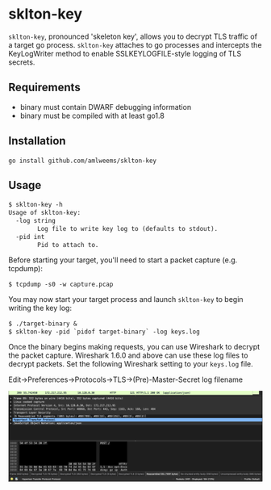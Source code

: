 # sklton-key

`sklton-key`, pronounced 'skeleton key', allows you to decrypt TLS traffic of a
target go process. `sklton-key` attaches to go processes and intercepts the
KeyLogWriter method to enable SSLKEYLOGFILE-style logging of TLS secrets.

## Requirements

* binary must contain DWARF debugging information
* binary must be compiled with at least go1.8

## Installation

```
go install github.com/amlweems/sklton-key
```

## Usage

```
$ sklton-key -h
Usage of sklton-key:
  -log string
    	Log file to write key log to (defaults to stdout).
  -pid int
    	Pid to attach to.
```

Before starting your target, you'll need to start a packet capture (e.g. tcpdump):
```
$ tcpdump -s0 -w capture.pcap
```

You may now start your target process and launch `sklton-key` to begin writing
the key log:
```
$ ./target-binary &
$ sklton-key -pid `pidof target-binary` -log keys.log
```

Once the binary begins making requests, you can use Wireshark to decrypt the
packet capture. Wireshark 1.6.0 and above can use these log files to decrypt
packets. Set the following Wireshark setting to your `keys.log` file.

Edit→Preferences→Protocols→TLS→(Pre)-Master-Secret log filename

![Wireshark screenshot showing packet decryption.](docs/wireshark.png)
